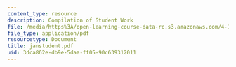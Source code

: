```yaml
---
content_type: resource
description: Compilation of Student Work
file: /media/https%3A/open-learning-course-data-rc.s3.amazonaws.com/4-125-architecture-studio-building-in-landscapes-fall-2002/3dca862edb9e5daaff0590c639312011_janstudent.pdf
file_type: application/pdf
resourcetype: Document
title: janstudent.pdf
uid: 3dca862e-db9e-5daa-ff05-90c639312011
---
```

